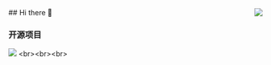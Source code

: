 <img align="right" src="https://count.getloli.com/get/@:Minori-ty?theme=rule34">
## Hi there 👋

### 开源项目

[![](https://github-readme-stats.vercel.app/api/pin/?username=LakeSmile&repo=CrawltoHowNet)]([https://github.com/Minori-ty/mp4To4K-rust](https://github.com/LakeSmile/CrawltoHowNet))
<br><br><br>
<!--
**LakeSmile/LakeSmile** is a ✨ _special_ ✨ repository because its `README.md` (this file) appears on your GitHub profile.

Here are some ideas to get you started:

- 🔭 I’m currently working on ...
- 🌱 I’m currently learning ...
- 👯 I’m looking to collaborate on ...
- 🤔 I’m looking for help with ...
- 💬 Ask me about ...
- 📫 How to reach me: ...
- 😄 Pronouns: ...
- ⚡ Fun fact: ...
-->
